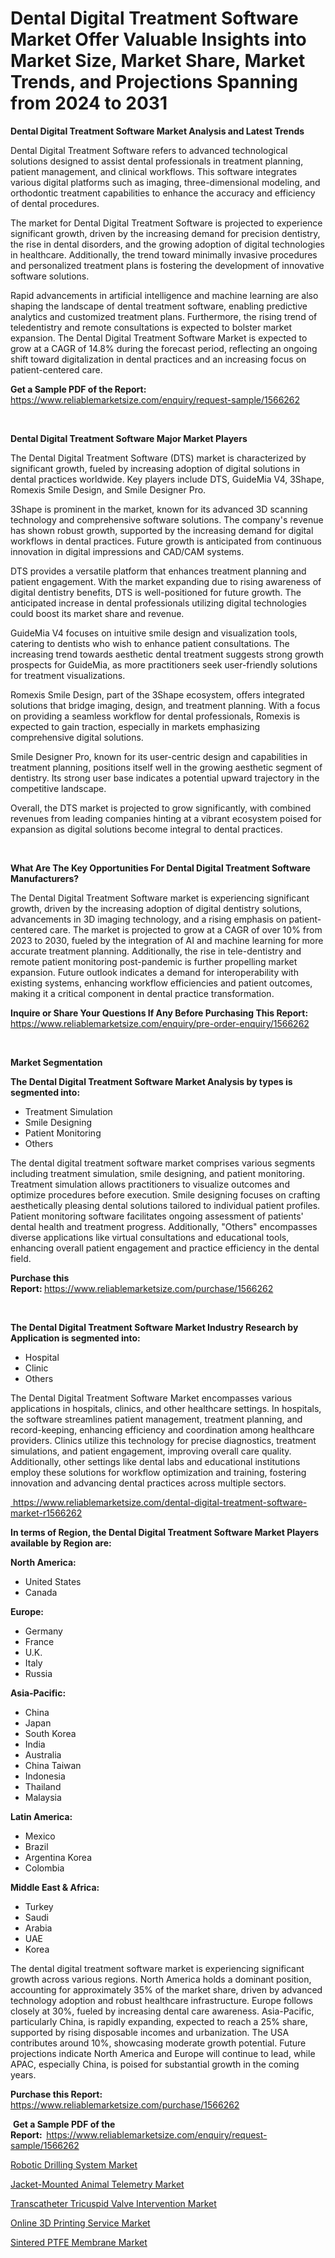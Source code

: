 <p><h1>Dental Digital Treatment Software Market Offer Valuable Insights into Market Size, Market Share, Market Trends, and Projections Spanning from 2024 to 2031</h1></p><p><strong>Dental Digital Treatment Software Market Analysis and Latest Trends</strong></p>
<p><p>Dental Digital Treatment Software refers to advanced technological solutions designed to assist dental professionals in treatment planning, patient management, and clinical workflows. This software integrates various digital platforms such as imaging, three-dimensional modeling, and orthodontic treatment capabilities to enhance the accuracy and efficiency of dental procedures. </p><p>The market for Dental Digital Treatment Software is projected to experience significant growth, driven by the increasing demand for precision dentistry, the rise in dental disorders, and the growing adoption of digital technologies in healthcare. Additionally, the trend toward minimally invasive procedures and personalized treatment plans is fostering the development of innovative software solutions. </p><p>Rapid advancements in artificial intelligence and machine learning are also shaping the landscape of dental treatment software, enabling predictive analytics and customized treatment plans. Furthermore, the rising trend of teledentistry and remote consultations is expected to bolster market expansion. The Dental Digital Treatment Software Market is expected to grow at a CAGR of 14.8% during the forecast period, reflecting an ongoing shift toward digitalization in dental practices and an increasing focus on patient-centered care.</p></p>
<p><strong>Get a Sample PDF of the Report:&nbsp;</strong> <a href="https://www.reliablemarketsize.com/enquiry/request-sample/1566262?utm_campaign=1842&utm_medium=2&utm_source=Github&utm_content=ia&utm_term=07122024&utm_id=dental-digital-treatment-software">https://www.reliablemarketsize.com/enquiry/request-sample/1566262</a></p>
<p>&nbsp;</p>
<p><strong>Dental Digital Treatment Software Major Market Players</strong></p>
<p><p>The Dental Digital Treatment Software (DTS) market is characterized by significant growth, fueled by increasing adoption of digital solutions in dental practices worldwide. Key players include DTS, GuideMia V4, 3Shape, Romexis Smile Design, and Smile Designer Pro. </p><p>3Shape is prominent in the market, known for its advanced 3D scanning technology and comprehensive software solutions. The company's revenue has shown robust growth, supported by the increasing demand for digital workflows in dental practices. Future growth is anticipated from continuous innovation in digital impressions and CAD/CAM systems. </p><p>DTS provides a versatile platform that enhances treatment planning and patient engagement. With the market expanding due to rising awareness of digital dentistry benefits, DTS is well-positioned for future growth. The anticipated increase in dental professionals utilizing digital technologies could boost its market share and revenue.</p><p>GuideMia V4 focuses on intuitive smile design and visualization tools, catering to dentists who wish to enhance patient consultations. The increasing trend towards aesthetic dental treatment suggests strong growth prospects for GuideMia, as more practitioners seek user-friendly solutions for treatment visualizations.</p><p>Romexis Smile Design, part of the 3Shape ecosystem, offers integrated solutions that bridge imaging, design, and treatment planning. With a focus on providing a seamless workflow for dental professionals, Romexis is expected to gain traction, especially in markets emphasizing comprehensive digital solutions.</p><p>Smile Designer Pro, known for its user-centric design and capabilities in treatment planning, positions itself well in the growing aesthetic segment of dentistry. Its strong user base indicates a potential upward trajectory in the competitive landscape.</p><p>Overall, the DTS market is projected to grow significantly, with combined revenues from leading companies hinting at a vibrant ecosystem poised for expansion as digital solutions become integral to dental practices.</p></p>
<p>&nbsp;</p>
<p><strong>What Are The Key Opportunities For Dental Digital Treatment Software Manufacturers?</strong></p>
<p><p>The Dental Digital Treatment Software market is experiencing significant growth, driven by the increasing adoption of digital dentistry solutions, advancements in 3D imaging technology, and a rising emphasis on patient-centered care. The market is projected to grow at a CAGR of over 10% from 2023 to 2030, fueled by the integration of AI and machine learning for more accurate treatment planning. Additionally, the rise in tele-dentistry and remote patient monitoring post-pandemic is further propelling market expansion. Future outlook indicates a demand for interoperability with existing systems, enhancing workflow efficiencies and patient outcomes, making it a critical component in dental practice transformation.</p></p>
<p><strong>Inquire or Share Your Questions If Any Before Purchasing This Report:</strong> <a href="https://www.reliablemarketsize.com/enquiry/pre-order-enquiry/1566262?utm_campaign=1842&utm_medium=2&utm_source=Github&utm_content=ia&utm_term=07122024&utm_id=dental-digital-treatment-software">https://www.reliablemarketsize.com/enquiry/pre-order-enquiry/1566262</a></p>
<p>&nbsp;</p>
<p><strong>Market Segmentation</strong></p>
<p><strong>The Dental Digital Treatment Software Market Analysis by types is segmented into:</strong></p>
<p><ul><li>Treatment Simulation</li><li>Smile Designing</li><li>Patient Monitoring</li><li>Others</li></ul></p>
<p><p>The dental digital treatment software market comprises various segments including treatment simulation, smile designing, and patient monitoring. Treatment simulation allows practitioners to visualize outcomes and optimize procedures before execution. Smile designing focuses on crafting aesthetically pleasing dental solutions tailored to individual patient profiles. Patient monitoring software facilitates ongoing assessment of patients' dental health and treatment progress. Additionally, "Others" encompasses diverse applications like virtual consultations and educational tools, enhancing overall patient engagement and practice efficiency in the dental field.</p></p>
<p><strong>Purchase this Report:&nbsp;</strong><a href="https://www.reliablemarketsize.com/purchase/1566262?utm_campaign=1842&utm_medium=2&utm_source=Github&utm_content=ia&utm_term=07122024&utm_id=dental-digital-treatment-software">https://www.reliablemarketsize.com/purchase/1566262</a></p>
<p>&nbsp;</p>
<p><strong>The Dental Digital Treatment Software Market Industry Research by Application is segmented into:</strong></p>
<p><ul><li>Hospital</li><li>Clinic</li><li>Others</li></ul></p>
<p><p>The Dental Digital Treatment Software Market encompasses various applications in hospitals, clinics, and other healthcare settings. In hospitals, the software streamlines patient management, treatment planning, and record-keeping, enhancing efficiency and coordination among healthcare providers. Clinics utilize this technology for precise diagnostics, treatment simulations, and patient engagement, improving overall care quality. Additionally, other settings like dental labs and educational institutions employ these solutions for workflow optimization and training, fostering innovation and advancing dental practices across multiple sectors.</p></p>
<p><a href="https://www.reliablemarketsize.com/dental-digital-treatment-software-market-r1566262?utm_campaign=1842&utm_medium=2&utm_source=Github&utm_content=ia&utm_term=07122024&utm_id=dental-digital-treatment-software">&nbsp;https://www.reliablemarketsize.com/dental-digital-treatment-software-market-r1566262</a></p>
<p><strong>In terms of Region, the Dental Digital Treatment Software Market Players available by Region are:</strong></p>
<p>
    <p> <strong> North America: </strong>
        <ul>
            <li>United States</li>
            <li>Canada</li>
        </ul>
        </p> 
    <p> <strong> Europe: </strong>
        <ul>
            <li>Germany</li>
            <li>France</li>
            <li>U.K.</li>
            <li>Italy</li>
            <li>Russia</li>
        </ul>
        </p> 
    <p> <strong> Asia-Pacific: </strong>
        <ul>
            <li>China</li>
            <li>Japan</li>
            <li>South Korea</li>
            <li>India</li>
            <li>Australia</li>
            <li>China Taiwan</li>
            <li>Indonesia</li>
            <li>Thailand</li>
            <li>Malaysia</li>
        </ul>
        </p> 
    <p> <strong> Latin America: </strong>
        <ul>
            <li>Mexico</li>
            <li>Brazil</li>
            <li>Argentina Korea</li>
            <li>Colombia</li>
        </ul>
        </p> 
    <p> <strong> Middle East & Africa: </strong>
        <ul>
            <li>Turkey</li>
            <li>Saudi</li>
            <li>Arabia</li>
            <li>UAE</li>
            <li>Korea</li>
        </ul>
    </p>
    </p>
<p><p>The dental digital treatment software market is experiencing significant growth across various regions. North America holds a dominant position, accounting for approximately 35% of the market share, driven by advanced technology adoption and robust healthcare infrastructure. Europe follows closely at 30%, fueled by increasing dental care awareness. Asia-Pacific, particularly China, is rapidly expanding, expected to reach a 25% share, supported by rising disposable incomes and urbanization. The USA contributes around 10%, showcasing moderate growth potential. Future projections indicate North America and Europe will continue to lead, while APAC, especially China, is poised for substantial growth in the coming years.</p></p>
<p><strong>Purchase this Report: </strong><a href="https://www.reliablemarketsize.com/purchase/1566262?utm_campaign=1842&utm_medium=2&utm_source=Github&utm_content=ia&utm_term=07122024&utm_id=dental-digital-treatment-software">https://www.reliablemarketsize.com/purchase/1566262</a></p>
<p>&nbsp;<strong>Get a Sample PDF of the Report:&nbsp;&nbsp;</strong><a href="https://www.reliablemarketsize.com/enquiry/request-sample/1566262?utm_campaign=1842&utm_medium=2&utm_source=Github&utm_content=ia&utm_term=07122024&utm_id=dental-digital-treatment-software">https://www.reliablemarketsize.com/enquiry/request-sample/1566262</a></p>
<p><strong></strong></p>
<p><p><a href="https://www.linkedin.com/pulse/the-sympatico-insight-9odme?utm_campaign=1842&utm_medium=2&utm_source=Github&utm_content=ia&utm_term=07122024&utm_id=dental-digital-treatment-software">Robotic Drilling System Market</a></p><p><a href="https://issuu.com/reportprime-2/docs/jacket-mounted-animal-telemetry-market-size-2030.p?utm_campaign=1842&utm_medium=2&utm_source=Github&utm_content=ia&utm_term=07122024&utm_id=dental-digital-treatment-software">Jacket-Mounted Animal Telemetry Market</a></p><p><a href="https://www.linkedin.com/pulse/focus-transcatheter-tricuspid-valve-intervention-market-trends-q1hgc?utm_campaign=1842&utm_medium=2&utm_source=Github&utm_content=ia&utm_term=07122024&utm_id=dental-digital-treatment-software">Transcatheter Tricuspid Valve Intervention Market</a></p><p><a href="https://www.linkedin.com/pulse/forecast-report-online-3d-printing-service-industry-expected-irr0f?utm_campaign=1842&utm_medium=2&utm_source=Github&utm_content=ia&utm_term=07122024&utm_id=dental-digital-treatment-software">Online 3D Printing Service Market</a></p><p><a href="https://issuu.com/reportprime-2/docs/sintered-ptfe-membrane-market-size-2030.pptx?utm_campaign=1842&utm_medium=2&utm_source=Github&utm_content=ia&utm_term=07122024&utm_id=dental-digital-treatment-software">Sintered PTFE Membrane Market</a></p></p>